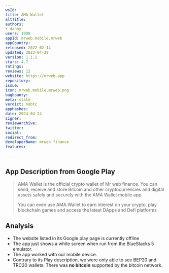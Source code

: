 ```yaml
---
wsId: 
title: AMA Wallet
altTitle: 
authors:
- danny
users: 1000
appId: mrweb.mobile.mrweb
appCountry: 
released: 2022-02-14
updated: 2023-04-29
version: 1.1.1
stars: 4.7
ratings: 
reviews: 12
website: https://mrweb.app
repository: 
issue: 
icon: mrweb.mobile.mrweb.png
bugbounty: 
meta: stale
verdict: nobtc
appHashes: 
date: 2024-04-24
signer: 
reviewArchive: 
twitter: 
social: 
redirect_from: 
developerName: mrweb finance
features: 

---
```


## App Description from Google Play

> AMA Wallet is the official crypto wallet of Mr web finance. You can send, receive and store Bitcoin and other cryptocurrencies and digital assets safely and securely with the AMA Wallet mobile app.
>
> You can even use AMA Wallet to earn interest on your crypto, play blockchain games and access the latest DApps and Defi platforms

## Analysis 

- The website listed in its Google play page is currently offline
- The app just shows a white screen when run from the BlueStacks 5 emulator. 
- The app worked with our mobile device. 
- Contrary to its Play description, we were only able to see BEP20 and TRC20 wallets. There was **no bitcoin** supported by the bitcoin network.